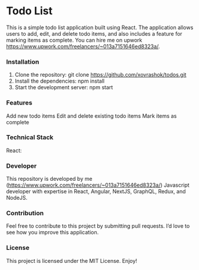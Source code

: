 # Todo List

This is a simple todo list application built using React. The application allows users to add, edit, and delete todo items, and also includes a feature for marking items as complete.
You can hire me on upwork https://www.upwork.com/freelancers/~013a7151646ed8323a/.

### Installation

1. Clone the repository: git clone https://github.com/xovrashok/todos.git
2. Install the dependencies: npm install
3. Start the development server: npm start

### Features

Add new todo items
Edit and delete existing todo items
Mark items as complete

### Technical Stack

React:

### Developer

This repository is developed by me (https://www.upwork.com/freelancers/~013a7151646ed8323a/) Javascript developer with expertise in React, Angular, NextJS, GraphQL, Redux, and NodeJS.

### Contribution

Feel free to contribute to this project by submitting pull requests. I’d love to see how you improve this application.

### License

This project is licensed under the MIT License.
Enjoy!
